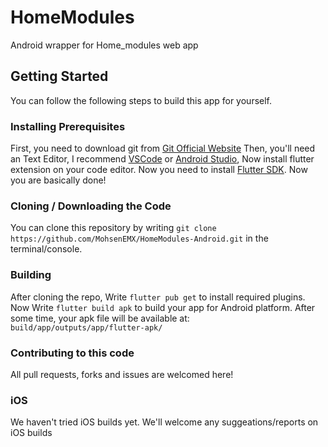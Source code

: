 # HomeModules

Android wrapper for Home_modules web app

## Getting Started

You can follow the following steps to build this app for yourself.

### Installing Prerequisites

First, you need to download git from [Git Official Website](https://git-scm.com/)
Then, you'll need an Text Editor, I recommend [VSCode](https://code.visualstudio.com/) or [Android Studio](https://developer.android.com/studio), Now install flutter extension on your code editor.
Now you need to install [Flutter SDK](https://flutter.dev/).
Now you are basically done!

### Cloning / Downloading the Code

You can clone this repository by writing `git clone https://github.com/MohsenEMX/HomeModules-Android.git` in the terminal/console.

### Building

After cloning the repo, Write `flutter pub get` to install required plugins.
Now Write `flutter build apk` to build your app for Android platform.
After some time, your apk file will be available at: `build/app/outputs/app/flutter-apk/`

### Contributing to this code

All pull requests, forks and issues are welcomed here!

### iOS
We haven't tried iOS builds yet. We'll welcome any suggeations/reports on iOS builds

